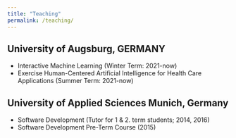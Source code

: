 ```yaml
---
title: "Teaching"
permalink: /teaching/
---
```


## University of Augsburg, GERMANY
- Interactive Machine Learning (Winter Term: 2021-now)
- Exercise Human-Centered Artificial Intelligence for Health Care Applications (Summer Term: 2021-now)

## University of Applied Sciences Munich, Germany
- Software Development (Tutor for 1 & 2. term students; 2014, 2016)
- Software Development Pre-Term Course (2015)